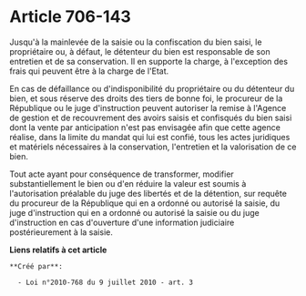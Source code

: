 # Article 706-143

Jusqu'à la mainlevée de la saisie ou la confiscation du bien saisi, le propriétaire ou, à défaut, le détenteur du bien est
responsable de son entretien et de sa conservation. Il en supporte la charge, à l'exception des frais qui peuvent être à la
charge de l'Etat. 

En cas de défaillance ou d'indisponibilité du propriétaire ou du détenteur du bien, et sous réserve des droits des tiers de
bonne foi, le procureur de la République ou le juge d'instruction peuvent autoriser la remise à l'Agence de gestion et de
recouvrement des avoirs saisis et confisqués du bien saisi dont la vente par anticipation n'est pas envisagée afin que cette
agence réalise, dans la limite du mandat qui lui est confié, tous les actes juridiques et matériels nécessaires à la
conservation, l'entretien et la valorisation de ce bien. 

Tout acte ayant pour conséquence de transformer, modifier substantiellement le bien ou d'en réduire la valeur est soumis à
l'autorisation préalable du juge des libertés et de la détention, sur requête du procureur de la République qui en a ordonné
ou autorisé la saisie, du juge d'instruction qui en a ordonné ou autorisé la saisie ou du juge d'instruction en cas
d'ouverture d'une information judiciaire postérieurement à la saisie.

**Liens relatifs à cet article**

	**Créé par**:

	  - Loi n°2010-768 du 9 juillet 2010 - art. 3
